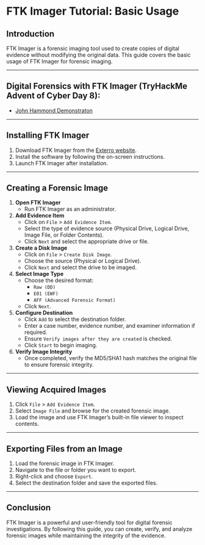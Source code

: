 # FTK Imager Tutorial: Basic Usage

## Introduction

FTK Imager is a forensic imaging tool used to create copies of digital evidence without modifying the original data. This guide covers the basic usage of FTK Imager for forensic imaging.

---

## Digital Forensics with FTK Imager (TryHackMe Advent of Cyber Day 8):
- [John Hammond Demonstraton](https://www.youtube.com/watch?v=7wB0HNf1qh4)

---

## Installing FTK Imager

1. Download FTK Imager from the [Exterro website](https://accessdata.com/product-download/ftk-imager).
2. Install the software by following the on-screen instructions.
3. Launch FTK Imager after installation.

---

## Creating a Forensic Image

1. **Open FTK Imager**
    - Run FTK Imager as an administrator.
2. **Add Evidence Item**
    - Click on `File` > `Add Evidence Item`.
    - Select the type of evidence source (Physical Drive, Logical Drive, Image File, or Folder Contents).
    - Click `Next` and select the appropriate drive or file.
3. **Create a Disk Image**
    - Click on `File` > `Create Disk Image`.
    - Choose the source (Physical or Logical Drive).
    - Click `Next` and select the drive to be imaged.
4. **Select Image Type**
    - Choose the desired format:
        - `Raw (DD)`
        - `E01 (EWF)`
        - `AFF (Advanced Forensic Format)`
    - Click `Next`.
5. **Configure Destination**
    - Click `Add` to select the destination folder.
    - Enter a case number, evidence number, and examiner information if required.
    - Ensure `Verify images after they are created` is checked.
    - Click `Start` to begin imaging.
6. **Verify Image Integrity**
    - Once completed, verify the MD5/SHA1 hash matches the original file to ensure forensic integrity.

---

## Viewing Acquired Images

1. Click `File` > `Add Evidence Item`.
2. Select `Image File` and browse for the created forensic image.
3. Load the image and use FTK Imager’s built-in file viewer to inspect contents.

---

## Exporting Files from an Image

1. Load the forensic image in FTK Imager.
2. Navigate to the file or folder you want to export.
3. Right-click and choose `Export`.
4. Select the destination folder and save the exported files.

---

## Conclusion

FTK Imager is a powerful and user-friendly tool for digital forensic investigations. By following this guide, you can create, verify, and analyze forensic images while maintaining the integrity of the evidence.
